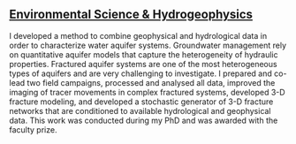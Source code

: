 ## [Environmental Science & Hydrogeophysics](/research)



I developed a method to combine geophysical and hydrological data in order to characterize water aquifer systems. Groundwater management rely on quantitative aquifer models that capture the heterogeneity of hydraulic properties. Fractured aquifer systems are one of the most heterogeneous
types of aquifers and are very challenging to investigate. I prepared and co-lead two field campaigns, processed and analysed all data, improved the imaging of tracer movements in complex fractured systems, developed 3-D fracture modeling, and developed a stochastic generator of 3-D fracture networks that are conditioned to available hydrological and geophysical data. This work was conducted during my PhD and was awarded with the faculty prize.
